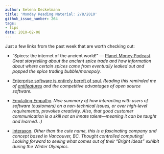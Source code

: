 ```yaml
---
author: Selena Deckelmann
title: 'Monday Reading Material: 2/8/2010'
github_issue_number: 264
tags:
- tips
date: 2010-02-08
---
```


Just a few links from the past week that are worth checking out: 

- “Spices: the internet of the ancient world!” — [Planet Money Podcast](https://www.npr.org/blogs/money/2010/02/podcast_spice_economics.html?ft=1&f=93559255). *Great storytelling about the ancient spice trade and how information about where certain spices came from eventually leaked out and popped the spice trading bubble/monopoly.*

- [Enterprise software is entirely bereft of soul](http://dealarchitect.typepad.com/deal_architect/2010/02/enterprise-software-is-entirely-bereft-of-soul.html). *Reading this reminded me of [antifeatures](https://www.fsf.org/bulletin/2007/fall/antifeatures/) and the competitive advantages of open source software.*

- [Emulating Empathy](https://steveblank.com/2010/02/08/emulating-empathy/). *Nice summary of how interacting with users of software (customers) on a non-technical issues, or over high-level requirements, provokes creativity. Also, that good customer communication is a *skill* not an innate talent—​meaning it can be taught and learned. :)*

- [Interaxon](http://www.interaxon.ca/blog). *Other than the cute name, this is a fascinating company and concept based in Vancouver, BC. Thought controlled computing! Looking forward to seeing what comes out of their “Bright Ideas” exhibit during the Winter Olympics.*


